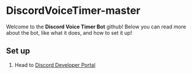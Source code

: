 # DiscordVoiceTimer-master

Welcome to the **Discord Voice Timer Bot** github! Below you can read more about the bot, like what it does, and how to set it up!

## Set up

1. Head to [Discord Developer Portal](https://discord.com/developers/applications)
